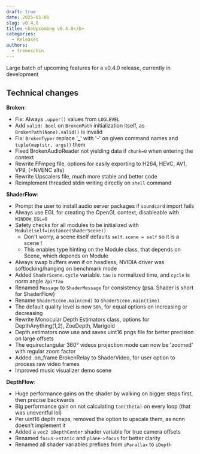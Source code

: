 ```yaml
---
draft: true
date: 2025-01-01
slug: v0.4.0
title: <b>Upcoming v0.4.0</b>
categories:
  - Releases
authors:
  - tremeschin
---
```


Large batch of upcoming features for a v0.4.0 release, currently in development

<!-- more -->

## Technical changes

**Broken**:

- Fix: Always `.upper()` values from `LOGLEVEL`
- Add `valid: bool` on `BrokenPath` initialization itself, as `BrokenPath(None).valid()` is invalid
- Fix: `BrokenTyper` replace '_' with '-' on given command names and `tuple(map(str, args))` them
- Fixed BrokenAudioReader not yielding data if `chunk=0` when entering the context
- Rewrite FFmpeg file, options for easily exporting to H264, HEVC, AV1, VP9, (+NVENC alts)
- Rewrite Upscalers file, much more stable and better code
- Reimplement threaded stdin writing directly on `shell` command

**ShaderFlow**:

- Prompt the user to install audio server packages if `soundcard` import fails
- Always use EGL for creating the OpenGL context, disableable with `WINDOW_EGL=0`
- Safety checks for all modules to be initialized with `Module(self=instance(ShaderScene))`
    - Don't worry, a scene itself defaults `self.scene = self` so it is a scene !
    - This enables type hinting on the Module class, that depends on Scene, which depends on Module
- Always swap buffers even if on headless, NVIDIA driver was softlocking/hanging on benchmark mode
- Added `ShaderScene.cycle` variable. `tau` is normalized time, and `cycle` is norm angle `2pi*tau`
- Renamed `Message` to `ShaderMessage` for consistency (psa. Shader is short for ShaderFlow)
- Rename `ShaderScene.main(end)` to `ShaderScene.main(time)`
- The default quality level is now `50%`, for equal options on increasing or decreasing
- Rewrite Monocular Depth Estimators class, options for DepthAnything(1,2), ZoeDepth, Marigold
- Depth estimators now use and saves uint16 pngs file for better precision on large offsets
- The equirectangular 360° videos projection mode can now be 'zoomed' with regular zoom factor
- Added .on_frame BrokenRelay to ShaderVideo, for user option to process raw video frames
- Improved music visualizer demo scene

**DepthFlow**:

- Huge performance gains on the shader by walking on bigger steps first, then precise backwards
- Big performance gain on not calculating `tan(theta)` on every loop (that was uneventful lol)
- Per uint16 depth maps, removed the option to upscale them, as ncnn doesn't implement it
- Added a `vec2 iDepthCenter` shader variable for true camera offsets
- Renamed `focus->static` and `plane->focus` for better clarity
- Renamed all shader variables prefixes from `iParallax` to `iDepth`
